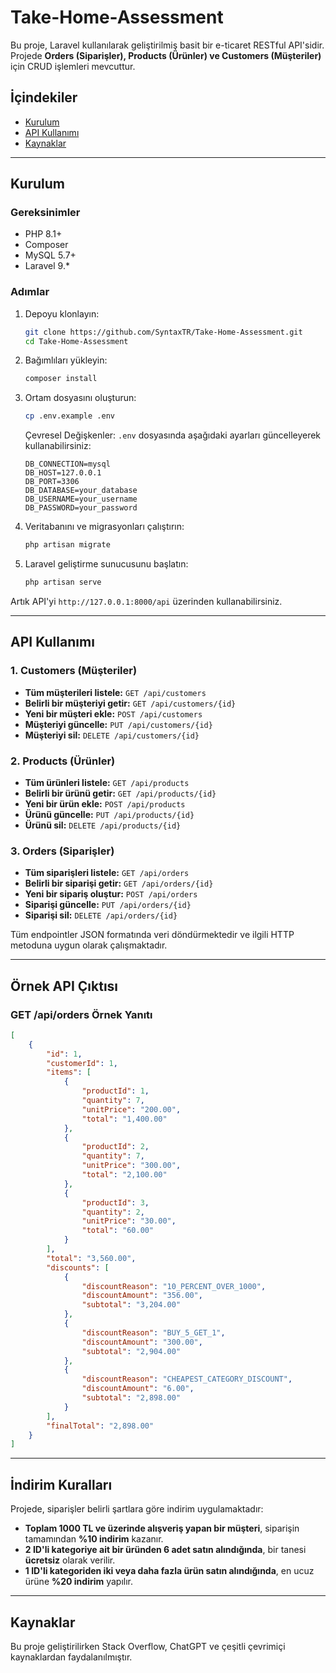 # Take-Home-Assessment

Bu proje, Laravel kullanılarak geliştirilmiş basit bir e-ticaret RESTful API'sidir. Projede **Orders (Siparişler), Products (Ürünler) ve Customers (Müşteriler)** için CRUD işlemleri mevcuttur.

## İçindekiler
- [Kurulum](#kurulum)
- [API Kullanımı](#api-kullanimi)
- [Kaynaklar](#Kaynaklar)

---

## Kurulum

### Gereksinimler
- PHP 8.1+
- Composer
- MySQL 5.7+
- Laravel 9.*

### Adımlar
1. Depoyu klonlayın:
   ```sh
   git clone https://github.com/SyntaxTR/Take-Home-Assessment.git
   cd Take-Home-Assessment
   ```
2. Bağımlıları yükleyin:
   ```sh
   composer install
   ```
3. Ortam dosyasını oluşturun:
   ```sh
   cp .env.example .env
   ```
   Çevresel Değişkenler:
   `.env` dosyasında aşağıdaki ayarları güncelleyerek kullanabilirsiniz:
   ```
   DB_CONNECTION=mysql
   DB_HOST=127.0.0.1
   DB_PORT=3306
   DB_DATABASE=your_database
   DB_USERNAME=your_username
   DB_PASSWORD=your_password
   ```

4. Veritabanını ve migrasyonları çalıştırın:
   ```sh
   php artisan migrate
   ```
5. Laravel geliştirme sunucusunu başlatın:
   ```sh
   php artisan serve
   ```

Artık API'yi `http://127.0.0.1:8000/api` üzerinden kullanabilirsiniz.

---

## API Kullanımı

### 1. Customers (Müşteriler)
- **Tüm müşterileri listele:** `GET /api/customers`
- **Belirli bir müşteriyi getir:** `GET /api/customers/{id}`
- **Yeni bir müşteri ekle:** `POST /api/customers`
- **Müşteriyi güncelle:** `PUT /api/customers/{id}`
- **Müşteriyi sil:** `DELETE /api/customers/{id}`

### 2. Products (Ürünler)
- **Tüm ürünleri listele:** `GET /api/products`
- **Belirli bir ürünü getir:** `GET /api/products/{id}`
- **Yeni bir ürün ekle:** `POST /api/products`
- **Ürünü güncelle:** `PUT /api/products/{id}`
- **Ürünü sil:** `DELETE /api/products/{id}`

### 3. Orders (Siparişler)
- **Tüm siparişleri listele:** `GET /api/orders`
- **Belirli bir siparişi getir:** `GET /api/orders/{id}`
- **Yeni bir sipariş oluştur:** `POST /api/orders`
- **Siparişi güncelle:** `PUT /api/orders/{id}`
- **Siparişi sil:** `DELETE /api/orders/{id}`

Tüm endpointler JSON formatında veri döndürmektedir ve ilgili HTTP metoduna uygun olarak çalışmaktadır.

---

## Örnek API Çıktısı
### GET /api/orders Örnek Yanıtı
```json
[
    {
        "id": 1,
        "customerId": 1,
        "items": [
            {
                "productId": 1,
                "quantity": 7,
                "unitPrice": "200.00",
                "total": "1,400.00"
            },
            {
                "productId": 2,
                "quantity": 7,
                "unitPrice": "300.00",
                "total": "2,100.00"
            },
            {
                "productId": 3,
                "quantity": 2,
                "unitPrice": "30.00",
                "total": "60.00"
            }
        ],
        "total": "3,560.00",
        "discounts": [
            {
                "discountReason": "10_PERCENT_OVER_1000",
                "discountAmount": "356.00",
                "subtotal": "3,204.00"
            },
            {
                "discountReason": "BUY_5_GET_1",
                "discountAmount": "300.00",
                "subtotal": "2,904.00"
            },
            {
                "discountReason": "CHEAPEST_CATEGORY_DISCOUNT",
                "discountAmount": "6.00",
                "subtotal": "2,898.00"
            }
        ],
        "finalTotal": "2,898.00"
    }
]
```

---
## İndirim Kuralları
Projede, siparişler belirli şartlara göre indirim uygulamaktadır:
- **Toplam 1000 TL ve üzerinde alışveriş yapan bir müşteri**, siparişin tamamından **%10 indirim** kazanır.
- **2 ID'li kategoriye ait bir üründen 6 adet satın alındığında**, bir tanesi **ücretsiz** olarak verilir.
- **1 ID'li kategoriden iki veya daha fazla ürün satın alındığında**, en ucuz ürüne **%20 indirim** yapılır.

---


## Kaynaklar

Bu proje geliştirilirken Stack Overflow, ChatGPT ve çeşitli çevrimiçi kaynaklardan faydalanılmıştır.